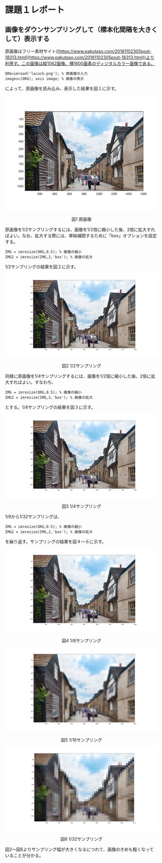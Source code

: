 # 課題１レポート

## 画像をダウンサンプリングして（標本化間隔を大きくして）表示する
原画像はフリー素材サイト([https://www.pakutaso.com/20181102305post-18313.html](https://www.pakutaso.com/20181102305post-18313.html))より利用す。この画像は縦1062画像、横1600画素のディジタルカラー画像である。
```
ORG=imread('lacock.png'); % 原画像の入力  
imagesc(ORG); axis image; % 画像の表示
```
によって、原画像を読み込み、表示した結果を図１に示す。

![原画像](https://github.com/Sisk449/lecture_image_processing/blob/master/image/kadai1_1.png?raw=true)  
<div style="text-align: center;">
図1 原画像
</div>

原画像を1/2サンプリングするには、画像を1/2倍に縮小した後、2倍に拡大すればよい。なお、拡大する際には、単純補間するために「box」オプションを設定する。
```
IMG = imresize(ORG,0.5); % 画像の縮小  
IMG2 = imresize(IMG,2,'box'); % 画像の拡大
```
1/2サンプリングの結果を図２に示す。

![1/2サンプリング](https://github.com/Sisk449/lecture_image_processing/blob/master/image/kadai1_2.png?raw=true)  
<div style="text-align: center;">
図2 1/2サンプリング
</div>

同様に原画像を1/4サンプリングするには、画像を1/2倍に縮小した後、2倍に拡大すればよい。すなわち、
```
IMG = imresize(ORG,0.5); % 画像の縮小  
IMG2 = imresize(IMG,2,'box'); % 画像の拡大
```
とする。1/4サンプリングの結果を図３に示す。

![1/4サンプリング](https://github.com/Sisk449/lecture_image_processing/blob/master/image/kadai1_3.png?raw=true)  
<div style="text-align: center;">
図3 1/4サンプリング
</div>

1/8から1/32サンプリングは、
```
IMG = imresize(ORG,0.5); % 画像の縮小  
IMG2 = imresize(IMG,2,'box'); % 画像の拡大
```
を繰り返す。サンプリングの結果を図４～６に示す。

![1/8サンプリング](https://github.com/Sisk449/lecture_image_processing/blob/master/image/kadai1_4.png?raw=true) 
<div style="text-align: center;">
図4 1/8サンプリング
</div> 

![1/16サンプリング](https://github.com/Sisk449/lecture_image_processing/blob/master/image/kadai1_5.png?raw=true)  
<div style="text-align: center;">
図5 1/16サンプリング
</div> 

![1/32サンプリング](https://github.com/Sisk449/lecture_image_processing/blob/master/image/kadai1_6.png?raw=true)  
<div style="text-align: center;">
図6 1/32サンプリング
</div> 

図2～図6よりサンプリング幅が大きくなるにつれて、画像のきめも粗くなっていることが分かる。
